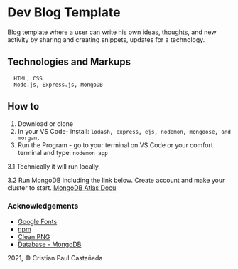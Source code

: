 # Dev Blog Template
Blog template where a user can write his own ideas, thoughts, and new activity by sharing and creating snippets, updates for a technology.


## Technologies and Markups
```
  HTML, CSS
  Node.js, Express.js, MongoDB
```

## How to
1. Download or clone
2. In your VS Code- install: `lodash, express, ejs, nodemon, mongoose, and morgan.`
3. Run the Program - go to your terminal on VS Code or your comfort terminal and type: `nodemon app`
  
  3.1 Technically it will run locally.
  
  3.2 Run MongoDB including the link below. Create account and make your cluster to start. [MongoDB Atlas Docu](https://docs.atlas.mongodb.com/getting-started/)
  

### Acknowledgements
* [Google Fonts](https://fonts.google.com/)
* [npm](https://www.npmjs.com/)
* [Clean PNG](https://www.cleanpng.com/)
* [Database - MongoDB](https://www.mongodb.com/cloud)

2021, &copy; Cristian Paul Castañeda
